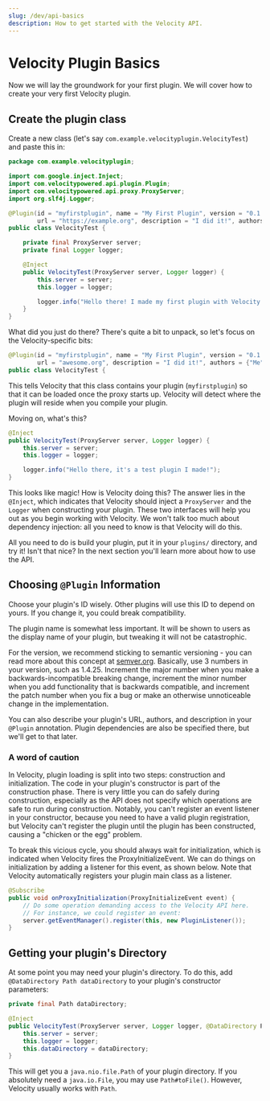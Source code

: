 ```yaml
---
slug: /dev/api-basics
description: How to get started with the Velocity API.
---
```


# Velocity Plugin Basics

Now we will lay the groundwork for your first plugin. We will cover how to create your very first
Velocity plugin.

## Create the plugin class

Create a new class (let's say `com.example.velocityplugin.VelocityTest`) and paste this in:

```java
package com.example.velocityplugin;

import com.google.inject.Inject;
import com.velocitypowered.api.plugin.Plugin;
import com.velocitypowered.api.proxy.ProxyServer;
import org.slf4j.Logger;

@Plugin(id = "myfirstplugin", name = "My First Plugin", version = "0.1.0-SNAPSHOT",
        url = "https://example.org", description = "I did it!", authors = {"Me"})
public class VelocityTest {

    private final ProxyServer server;
    private final Logger logger;

    @Inject
    public VelocityTest(ProxyServer server, Logger logger) {
        this.server = server;
        this.logger = logger;

        logger.info("Hello there! I made my first plugin with Velocity.");
    }
}
```

What did you just do there? There's quite a bit to unpack, so let's focus on the Velocity-specific
bits:

```java
@Plugin(id = "myfirstplugin", name = "My First Plugin", version = "0.1.0-SNAPSHOT",
        url = "awesome.org", description = "I did it!", authors = {"Me"})
public class VelocityTest {
```

This tells Velocity that this class contains your plugin (`myfirstplugin`) so that it can be loaded
once the proxy starts up. Velocity will detect where the plugin will reside when you compile your
plugin.

Moving on, what's this?

```java
@Inject
public VelocityTest(ProxyServer server, Logger logger) {
    this.server = server;
    this.logger = logger;

    logger.info("Hello there, it's a test plugin I made!");
}
```

This looks like magic! How is Velocity doing this? The answer lies in the `@Inject`, which indicates
that Velocity should inject a `ProxyServer` and the `Logger` when constructing your plugin. These two
interfaces will help you out as you begin working with Velocity. We won't talk too much about
dependency injection: all you need to know is that Velocity will do this.

All you need to do is build your plugin, put it in your `plugins/` directory, and try it! Isn't that
nice? In the next section you'll learn more about how to use the API.

## Choosing `@Plugin` Information

Choose your plugin's ID wisely. Other plugins will use this ID to depend on yours. If you change it,
you could break compatibility.

The plugin name is somewhat less important. It will be shown to users as the display name of your
plugin, but tweaking it will not be catastrophic.

For the version, we recommend sticking to semantic versioning - you can read more about this concept
at [semver.org](https://semver.org). Basically, use 3 numbers in your version, such as 1.4.25.
Increment the major number when you make a backwards-incompatible breaking change, increment the
minor number when you add functionality that is backwards compatible, and increment the patch number
when you fix a bug or make an otherwise unnoticeable change in the implementation.

You can also describe your plugin's URL, authors, and description in your `@Plugin` annotation.
Plugin dependencies are also be specified there, but we'll get to that later.

### A word of caution

In Velocity, plugin loading is split into two steps: construction and initialization. The code in
your plugin's constructor is part of the construction phase. There is very little you can do safely
during construction, especially as the API does not specify which operations are safe to run during
construction. Notably, you can't register an event listener in your constructor, because you need to
have a valid plugin registration, but Velocity can't register the plugin until the plugin has been
constructed, causing a "chicken or the egg" problem.

To break this vicious cycle, you should always wait for initialization, which is indicated when
Velocity fires the ProxyInitializeEvent. We can do things on initialization by adding a listener for
this event, as shown below. Note that Velocity automatically registers your plugin main class as a
listener.

```java
@Subscribe
public void onProxyInitialization(ProxyInitializeEvent event) {
    // Do some operation demanding access to the Velocity API here.
    // For instance, we could register an event:
    server.getEventManager().register(this, new PluginListener());
}
```

## Getting your plugin's Directory

At some point you may need your plugin's directory. To do this, add
`@DataDirectory Path dataDirectory` to your plugin's constructor parameters:

```java
private final Path dataDirectory;

@Inject
public VelocityTest(ProxyServer server, Logger logger, @DataDirectory Path dataDirectory) {
    this.server = server;
    this.logger = logger;
    this.dataDirectory = dataDirectory;
}
```

This will get you a `java.nio.file.Path` of your plugin directory. If you absolutely need a
`java.io.File`, you may use `Path#toFile()`. However, Velocity usually works with `Path`.
